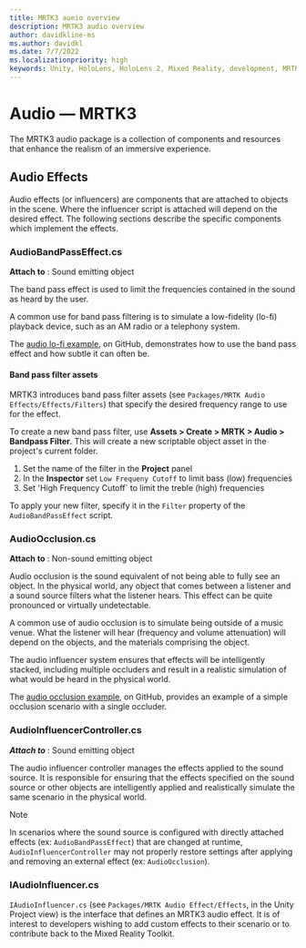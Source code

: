 ```yaml
---
title: MRTK3 aueio overview
description: MRTK3 audio overview
author: davidkline-ms
ms.author: davidkl
ms.date: 7/7/2022
ms.localizationpriority: high
keywords: Unity, HoloLens, HoloLens 2, Mixed Reality, development, MRTK3, audio, sound
---
```


# Audio &#8212; MRTK3

The MRTK3 audio package is a collection of components and resources that enhance the realism of an immersive experience.

## Audio Effects

Audio effects (or influencers) are components that are attached to objects in the scene. Where the influencer script is attached will depend on the desired effect. The following sections describe the specific components which implement the effects.

### AudioBandPassEffect.cs

**Attach to** : Sound emitting object

The band pass effect is used to limit the frequencies contained in the sound as heard by the user.

A common use for band pass filtering is to simulate a low-fidelity (lo-fi) playback device, such as an AM radio or a telephony system.

The [audio lo-fi example](https://github.com/microsoft/MixedRealityToolkit-Unity/blob/mrtk3/UnityProjects/MRTKDevTemplate/Assets/Scenes/Audio/AudioLoFiExample.unity), on GitHub, demonstrates how to use the band pass effect and how subtle it can often be.

#### Band pass filter assets

MRTK3 introduces band pass filter assets (see `Packages/MRTK Audio Effects/Effects/Filters`) that specify the desired frequency range to use for the effect.

To create a new band pass filter, use **Assets > Create > MRTK > Audio > Bandpass Filter**. This will create a new scriptable object asset in the project's current folder.

1. Set the name of the filter in the **Project** panel
1. In the **Inspector** set `Low Frequeny Cutoff` to limit bass (low) frequencies
1. Set 'High Frequency Cutoff` to limit the treble (high) frequencies

To apply your new filter, specify it in the `Filter` property of the `AudioBandPassEffect` script.

### AudioOcclusion.cs

**Attach to** : Non-sound emitting object

Audio occlusion is the sound equivalent of not being able to fully see an object. In the physical world, any object that comes between a listener and a sound source filters what the listener hears. This effect can be quite pronounced or virtually undetectable.

A common use of audio occlusion is to simulate being outside of a music venue. What the listener will hear (frequency and volume attenuation) will depend on the objects, and the materials comprising the object.

The audio influencer system ensures that effects will be intelligently stacked, including multiple occluders and result in a realistic simulation of what would be heard in the physical world.

The [audio occlusion example](https://github.com/microsoft/MixedRealityToolkit-Unity/blob/mrtk3/UnityProjects/MRTKDevTemplate/Assets/Scenes/Audio/AudioOcclusionExample.unity), on GitHub, provides an example of a simple occlusion scenario with a single occluder.

### AudioInfluencerController.cs

***Attach to*** : Sound emitting object

The audio influencer controller manages the effects applied to the sound source. It is responsible for ensuring that the effects specified on the sound source or other objects are intelligently applied and realistically simulate the same scenario in the physical world.

>[!NOTE]
>In scenarios where the sound source is configured with directly attached effects (ex: `AudioBandPassEffect`) that are changed at runtime, `AudioInfluencerController` may not properly restore settings after applying and removing an external effect (ex: `AudioOcclusion`).

### IAudioInfluencer.cs

`IAudioInfluencer.cs` (see `Packages/MRTK Audio Effect/Effects`, in the Unity Project view) is the interface that defines an MRTK3 audio effect. It is of interest to developers wishing to add custom effects to their scenario or to contribute back to the Mixed Reality Toolkit.
